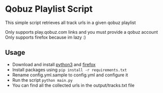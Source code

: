 # Qobuz Playlist Script

This simple script retrieves all track urls in a given qobuz playlist

Only supports play.qobuz.com links and you must provide a qobuz account  
Only supports firefox because im lazy :)

## Usage

- Download and install [python3](https://www.python.org/downloads/) and [firefox](https://www.mozilla.org/en-US/firefox/new/)
- Install packages using `pip install -r requirements.txt`
- Rename config.yml.sample to config.yml and configure it
- Run the script `python main.py`
- You can find all the collected urls in the output/tracks.txt file

